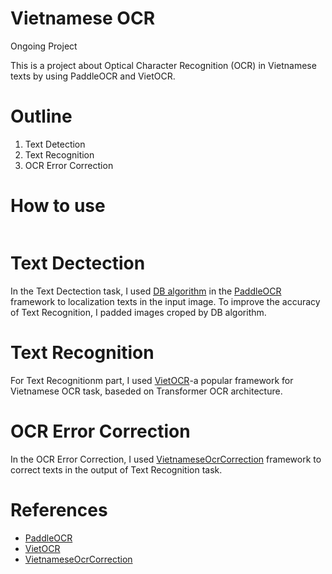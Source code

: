 # Vietnamese OCR
Ongoing Project

This is a project about Optical Character Recognition (OCR) in Vietnamese texts by using PaddleOCR and VietOCR.

# Outline
1. Text Detection
2. Text Recognition
3. OCR Error Correction

# How to use
```

```


# Text Dectection
In the Text Dectection task, I used [DB algorithm](https://github.com/PaddlePaddle/PaddleOCR/blob/release/2.6/doc/doc_en/algorithm_det_db_en.md) in the [PaddleOCR](https://github.com/PaddlePaddle/PaddleOCR) framework to localization texts in the input image. To improve the accuracy of Text Recognition, I padded images croped by DB algorithm.
# Text Recognition
For Text Recognitionm part, I used [VietOCR](https://github.com/pbcquoc/vietocr)-a popular framework for Vietnamese OCR task, baseded on Transformer OCR architecture.

# OCR Error Correction
In the OCR Error Correction, I used [VietnameseOcrCorrection](https://github.com/buiquangmanhhp1999/VietnameseOcrCorrection) framework to correct texts in the output of Text Recognition task.

# References
* [PaddleOCR](https://github.com/PaddlePaddle/PaddleOCR)
* [VietOCR](https://github.com/pbcquoc/vietocr])
* [VietnameseOcrCorrection](https://github.com/buiquangmanhhp1999/VietnameseOcrCorrection)
